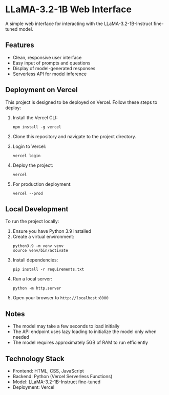 # LLaMA-3.2-1B Web Interface

A simple web interface for interacting with the LLaMA-3.2-1B-Instruct fine-tuned model.

## Features

- Clean, responsive user interface
- Easy input of prompts and questions
- Display of model-generated responses
- Serverless API for model inference

## Deployment on Vercel

This project is designed to be deployed on Vercel. Follow these steps to deploy:

1. Install the Vercel CLI:
   ```
   npm install -g vercel
   ```

2. Clone this repository and navigate to the project directory.

3. Login to Vercel:
   ```
   vercel login
   ```

4. Deploy the project:
   ```
   vercel
   ```

5. For production deployment:
   ```
   vercel --prod
   ```

## Local Development

To run the project locally:

1. Ensure you have Python 3.9 installed
2. Create a virtual environment:
   ```
   python3.9 -m venv venv
   source venv/bin/activate
   ```
3. Install dependencies:
   ```
   pip install -r requirements.txt
   ```
4. Run a local server:
   ```
   python -m http.server
   ```
5. Open your browser to `http://localhost:8000`

## Notes

- The model may take a few seconds to load initially
- The API endpoint uses lazy loading to initialize the model only when needed
- The model requires approximately 5GB of RAM to run efficiently

## Technology Stack

- Frontend: HTML, CSS, JavaScript
- Backend: Python (Vercel Serverless Functions)
- Model: LLaMA-3.2-1B-Instruct fine-tuned
- Deployment: Vercel 